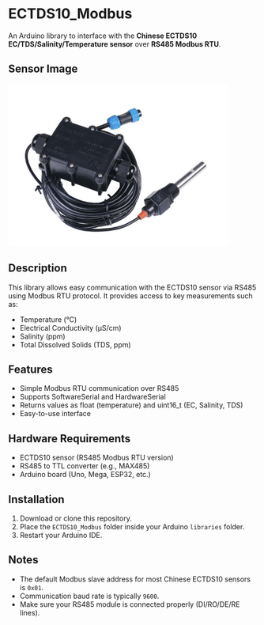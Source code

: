 # ECTDS10_Modbus

An Arduino library to interface with the **Chinese ECTDS10 EC/TDS/Salinity/Temperature sensor** over **RS485 Modbus RTU**.

## Sensor Image

![ECTDS10 Sensor](resources/ectds10.png)
## Description

This library allows easy communication with the ECTDS10 sensor via RS485 using Modbus RTU protocol. It provides access to key measurements such as:

- Temperature (°C)
- Electrical Conductivity (μS/cm)
- Salinity (ppm)
- Total Dissolved Solids (TDS, ppm)

## Features

- Simple Modbus RTU communication over RS485
- Supports SoftwareSerial and HardwareSerial
- Returns values as float (temperature) and uint16_t (EC, Salinity, TDS)
- Easy-to-use interface

## Hardware Requirements

- ECTDS10 sensor (RS485 Modbus RTU version)
- RS485 to TTL converter (e.g., MAX485)
- Arduino board (Uno, Mega, ESP32, etc.)

## Installation

1. Download or clone this repository.
2. Place the `ECTDS10_Modbus` folder inside your Arduino `libraries` folder.
3. Restart your Arduino IDE.

## Notes

- The default Modbus slave address for most Chinese ECTDS10 sensors is `0x01`.
- Communication baud rate is typically `9600`.
- Make sure your RS485 module is connected properly (DI/RO/DE/RE lines).
